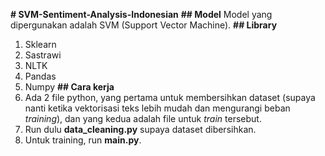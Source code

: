 **# SVM-Sentiment-Analysis-Indonesian**
**## Model**
Model yang dipergunakan adalah SVM (Support Vector Machine).
**## Library**
1. Sklearn
2. Sastrawi
3. NLTK
4. Pandas
5. Numpy
**## Cara kerja**
1. Ada 2 file python, yang pertama untuk membersihkan dataset (supaya nanti ketika vektorisasi teks lebih mudah dan mengurangi beban _training_), dan yang kedua adalah file untuk _train_ tersebut.
2. Run dulu **data_cleaning.py** supaya dataset dibersihkan.
3. Untuk training, run **main.py**.
